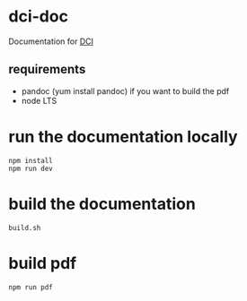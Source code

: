 # dci-doc

Documentation for [DCI](https://distributed-ci.io) 

## requirements

 * pandoc (yum install pandoc) if you want to build the pdf
 * node LTS

# run the documentation locally

    npm install
    npm run dev
 
# build the documentation

    build.sh

# build pdf

    npm run pdf
